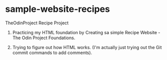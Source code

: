 # sample-website-recipes
TheOdinProject Recipe Project

1. Practicing my HTML foundation by Creating sa simple Recipe Website - The Odin Project Foundations.

2. Trying to figure out how HTML works. (I'm actually just trying out the Git commit commands to add comments).